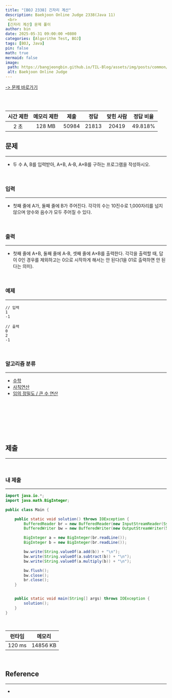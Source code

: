 ```yaml
---
title: "[BOJ 2338] 긴자리 계산"
description: Baekjoon Online Judge 2338(Java 11)
 <br>
 [긴자리 계산] 문제 풀이
author: bin
date: 2025-05-31 09:00:00 +0800
categories: [Algorithm Test, BOJ]
tags: [BOJ, Java]
pin: false
math: true
mermaid: false
image:
 path: https://bangjeongbin.github.io/TIL-Blog/assets/img/posts/common/baekjoon-logo.png
 alt: Baekjoon Online Judge
---
```

[-> 문제 바로가기](https://www.acmicpc.net/problem/2338)

<br>
<br>

| 시간 제한 | 메모리 제한 |  제출   |  정답   | 맞힌 사람 |  정답 비율  |
| :---: | :----: | :---: | :---: | :---: | :-----: |
|  2 초  | 128 MB | 50984 | 21813 | 20419 | 49.818% |

## 문제
---
- 두 수 A, B를 입력받아, A+B, A-B, A×B를 구하는 프로그램을 작성하시오.

<br>

### 입력
---
- 첫째 줄에 A가, 둘째 줄에 B가 주어진다. 각각의 수는 10진수로 1,000자리를 넘지 않으며 양수와 음수가 모두 주어질 수 있다.

<br>

### 출력
---
- 첫째 줄에 A+B, 둘째 줄에 A-B, 셋째 줄에 A×B를 출력한다. 각각을 출력할 때, 답이 0인 경우를 제외하고는 0으로 시작하게 해서는 안 된다(1을 01로 출력하면 안 된다는 의미).

<br>

### 예제
---
```
// 입력
1
-1
```

```
// 출력
0
2
-1
```

<br>

### 알고리즘 분류
---
- [수학](https://www.acmicpc.net/problem/tag/124)
- [사칙연산](https://www.acmicpc.net/problem/tag/121)
- [임의 정밀도 / 큰 수 연산](https://www.acmicpc.net/problem/tag/117)

<br>
<br>
<br>
<br>
<br>
<br>

## 제출
---

<br>

### 내 제출
---
```java
import java.io.*;
import java.math.BigInteger;

public class Main {

    public static void solution() throws IOException {
        BufferedReader br = new BufferedReader(new InputStreamReader(System.in));
        BufferedWriter bw = new BufferedWriter(new OutputStreamWriter(System.out));

        BigInteger a = new BigInteger(br.readLine());
        BigInteger b = new BigInteger(br.readLine());

        bw.write(String.valueOf(a.add(b)) + "\n");
        bw.write(String.valueOf(a.subtract(b)) + "\n");
        bw.write(String.valueOf(a.multiply(b)) + "\n");

        bw.flush();
        bw.close();
        br.close();
    }


    public static void main(String[] args) throws IOException {
        solution();
    }
}

```

<br>

|  런타임   |   메모리    |
| :----: | :------: |
| 120 ms | 14856 KB |

<br>

## Reference
---
- 

